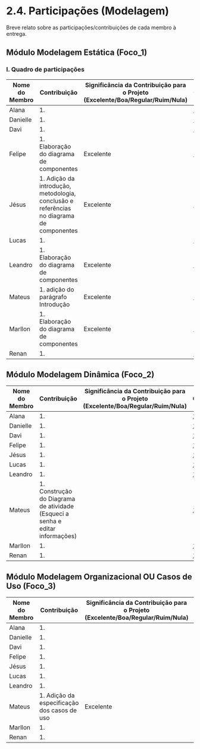 # 2.4. Participações (Modelagem)

Breve relato sobre as participações/contribuições de cada membro à entrega.

<!-- Observações da professora: -->
<!-- |Nome do Membro | Contribuição | Significância da Contribuição para o Projeto (Excelente/Boa/Regular/Ruim/Nula) | Comprobatórios Claros (com link)

EXEMPLO:
| Fulano | 1. Participação na elaboração do Diagrama de Atividades. | Boa | Registro nos Versionamentos do Documento de Modelagem Dinâmica, conforme (link).

TODOS DEVEM PARTICIPAR, MOSTRANDO SEUS PONTOS DE VISTA E COMO COLABORARAM NESSA ETAPA DA ENTREGA COM COMPROBATÓRIOS. -->

## Módulo Modelagem Estática (Foco_1)

### I. Quadro de participações

| Nome do Membro | Contribuição                                                                             | Significância da Contribuição para o Projeto <br> (Excelente/Boa/Regular/Ruim/Nula) | Comprobatórios       |
| -------------- | ---------------------------------------------------------------------------------------- | ----------------------------------------------------------------------------------- | -------------------- |
| Alana          | 1. <br>                                                                                  |                                                                                     | [1. ](#) <br>        |
| Danielle       | 1. <br>                                                                                  |                                                                                     | [1. ](#) <br>        |
| Davi           | 1. <br>                                                                                  |                                                                                     | [1. ](#) <br>        |
| Felipe         | 1. Elaboração do diagrama de componentes <br>                                            | Excelente                                                                           | [1.Commits ]() <br>  |
| Jésus          | 1. Adição da introdução, metodologia, conclusão e referências no diagrama de componentes | Excelente                                                                           | [1.Commits ]() <br>  |
| Lucas          | 1. <br>                                                                                  |                                                                                     | [1. ](#) <br>        |
| Leandro        | 1. Elaboração do diagrama de componentes <br>                                            | Excelente                                                                           | [1.Commits ]() <br>  |
| Mateus         | 1. adição do parágrafo Introdução<br>                                                     |           Excelente                                                                | [1.Commits ](https://github.com/UnBArqDsw2025-1-Turma01/2025.1-T01-_G2_PinacotecaOnline_Entrega_02/commit/1d363f047cf1d714537b8e352e75a98f268fe54a) <br>        |
| Marllon        | 1. Elaboração do diagrama de componentes <br>                                            | Excelente                                                                           | [1.Commits ]() <br> |
| Renan          | 1. <br>                                                                                  |                                                                                     | [1. ](#) <br>        |

## Módulo Modelagem Dinâmica (Foco_2)

| Nome do Membro | Contribuição | Significância da Contribuição para o Projeto <br> (Excelente/Boa/Regular/Ruim/Nula) | Comprobatórios |
| -------------- | ------------ | ----------------------------------------------------------------------------------- | -------------- |
| Alana          | 1. <br>      |                                                                                     | [1. ](#) <br>  |
| Danielle       | 1. <br>      |                                                                                     | [1. ](#) <br>  |
| Davi           | 1. <br>      |                                                                                     | [1. ](#) <br>  |
| Felipe         | 1. <br>      |                                                                                     | [1. ](#) <br>  |
| Jésus          | 1. <br>      |                                                                                     | [1. ](#) <br>  |
| Lucas          | 1. <br>      |                                                                                     | [1. ](#) <br>  |
| Leandro        | 1. <br>      |                                                                                     | [1. ](#) <br>  |
| Mateus         | 1. Construção do Diagrama de atividade (Esqueci a senha e editar informações) <br>      |                                                                                     | [1.CoAutor ](#) <br>  |
| Marllon        | 1. <br>      |                                                                                     | [1. ](#) <br>  |
| Renan          | 1. <br>      |                                                                                     | [1. ](#) <br>  |

## Módulo Modelagem Organizacional OU Casos de Uso (Foco_3)

| Nome do Membro | Contribuição | Significância da Contribuição para o Projeto <br> (Excelente/Boa/Regular/Ruim/Nula) | Comprobatórios |
| -------------- | ------------ | ----------------------------------------------------------------------------------- | -------------- |
| Alana          | 1. <br>      |                                                                                     | [1. ](#) <br>  |
| Danielle       | 1. <br>      |                                                                                     | [1. ](#) <br>  |
| Davi           | 1. <br>      |                                                                                     | [1. ](#) <br>  |
| Felipe         | 1. <br>      |                                                                                     | [1. ](#) <br>  |
| Jésus          | 1. <br>      |                                                                                     | [1. ](#) <br>  |
| Lucas          | 1. <br>      |                                                                                     | [1. ](#) <br>  |
| Leandro        | 1. <br>      |                                                                                     | [1. ](#) <br>  |
| Mateus         | 1. Adição da especificação dos casos de uso <br>      |           Excelente                                                                          | [1. Commits ](https://github.com/UnBArqDsw2025-1-Turma01/2025.1-T01-_G2_PinacotecaOnline_Entrega_02/commit/7661db853a9793f9d6572a1feda7ad80426e7343) <br>  |
| Marllon        | 1. <br>      |                                                                                     | [1. ](#) <br>  |
| Renan          | 1. <br>      |                                                                                     | [1. ](#) <br>  |
